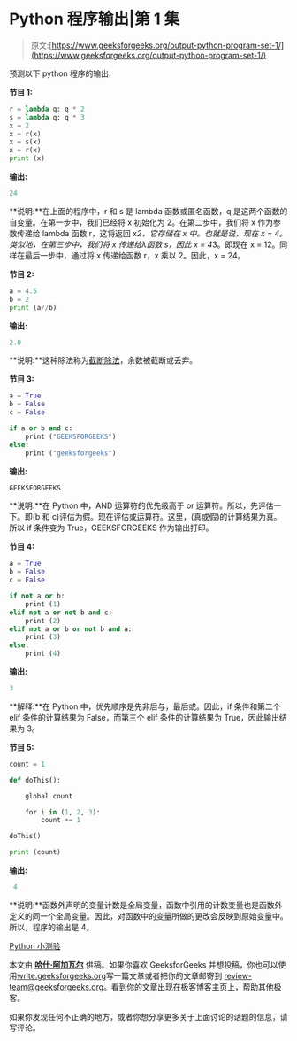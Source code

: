 # Python 程序输出|第 1 集

> 原文:[https://www.geeksforgeeks.org/output-python-program-set-1/](https://www.geeksforgeeks.org/output-python-program-set-1/)

预测以下 python 程序的输出:

**节目 1:**

```py
r = lambda q: q * 2
s = lambda q: q * 3
x = 2
x = r(x)
x = s(x)
x = r(x)
print (x)
```

**输出:**

```py
24

```

**说明:**在上面的程序中，r 和 s 是 lambda 函数或匿名函数，q 是这两个函数的自变量。在第一步中，我们已经将 x 初始化为 2。在第二步中，我们将 x 作为参数传递给 lambda 函数 r，这将返回 x*2，它存储在 x 中。也就是说，现在 x = 4。类似地，在第三步中，我们将 x 传递给λ函数 s，因此 x = 4*3。即现在 x = 12。同样在最后一步中，通过将 x 传递给函数 r，x 乘以 2。因此，x = 24。

**节目 2:**

```py
a = 4.5
b = 2
print (a//b)
```

**输出:**

```py
2.0
```

**说明:**这种除法称为[截断除法](https://www.geeksforgeeks.org/division-operator-in-python/)，余数被截断或丢弃。

**节目 3:**

```py
a = True
b = False
c = False

if a or b and c:
    print ("GEEKSFORGEEKS")
else:
    print ("geeksforgeeks")
```

**输出:**

```py
GEEKSFORGEEKS
```

**说明:**在 Python 中，AND 运算符的优先级高于 or 运算符。所以，先评估一下。即(b 和 c)评估为假。现在评估或运算符。这里，(真或假)的计算结果为真。所以 if 条件变为 True，GEEKSFORGEEKS 作为输出打印。

**节目 4:**

```py
a = True
b = False
c = False

if not a or b:
    print (1)
elif not a or not b and c:
    print (2)
elif not a or b or not b and a:
    print (3)
else:
    print (4)
```

**输出:**

```py
3

```

**解释:**在 Python 中，优先顺序是先非后与，最后或。因此，if 条件和第二个 elif 条件的计算结果为 False，而第三个 elif 条件的计算结果为 True，因此输出结果为 3。

**节目 5:**

```py
count = 1 

def doThis():

    global count

    for i in (1, 2, 3): 
        count += 1

doThis()

print (count)
```

**输出:**

```py
 4 
```

**说明:**函数外声明的变量计数是全局变量，函数中引用的计数变量也是函数外定义的同一个全局变量。因此，对函数中的变量所做的更改会反映到原始变量中。所以，程序的输出是 4。

[Python 小测验](https://www.geeksforgeeks.org/quiz-corner-gq/)

本文由 [**哈什·阿加瓦尔**](https://www.facebook.com/harsh.agarwal.16752) 供稿。如果你喜欢 GeeksforGeeks 并想投稿，你也可以使用[write.geeksforgeeks.org](https://write.geeksforgeeks.org)写一篇文章或者把你的文章邮寄到 review-team@geeksforgeeks.org。看到你的文章出现在极客博客主页上，帮助其他极客。

如果你发现任何不正确的地方，或者你想分享更多关于上面讨论的话题的信息，请写评论。